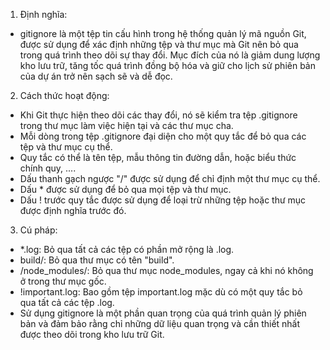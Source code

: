 <!-- #Gitignore -->

1. Định nghĩa:
- gitignore là một tệp tin cấu hình trong hệ thống quản lý mã nguồn Git, được sử dụng để xác định những tệp và thư mục mà Git nên bỏ qua trong quá trình theo dõi sự thay đổi. Mục đích của nó là giảm dung lượng kho lưu trữ, tăng tốc quá trình đồng bộ hóa và giữ cho lịch sử phiên bản của dự án trở nên sạch sẽ và dễ đọc.

2. Cách thức hoạt động:
- Khi Git thực hiện theo dõi các thay đổi, nó sẽ kiểm tra tệp .gitignore trong thư mục làm việc hiện tại và các thư mục cha.
- Mỗi dòng trong tệp .gitignore đại diện cho một quy tắc để bỏ qua các tệp và thư mục cụ thể.
- Quy tắc có thể là tên tệp, mẫu thông tin đường dẫn, hoặc biểu thức chính quy, ....
- Dấu thanh gạch ngược "/" được sử dụng để chỉ định một thư mục cụ thể.
- Dấu * được sử dụng để bỏ qua mọi tệp và thư mục.
- Dấu ! trước quy tắc được sử dụng để loại trừ những tệp hoặc thư mục được định nghĩa trước đó.

3. Cú pháp:
- *.log: Bỏ qua tất cả các tệp có phần mở rộng là .log.
- build/: Bỏ qua thư mục có tên "build".
- /node_modules/: Bỏ qua thư mục node_modules, ngay cả khi nó không ở trong thư mục gốc.
- !important.log: Bao gồm tệp important.log mặc dù có một quy tắc bỏ qua tất cả các tệp .log.
- Sử dụng gitignore là một phần quan trọng của quá trình quản lý phiên bản và đảm bảo rằng chỉ những dữ liệu quan trọng và cần thiết nhất được theo dõi trong kho lưu trữ Git.

